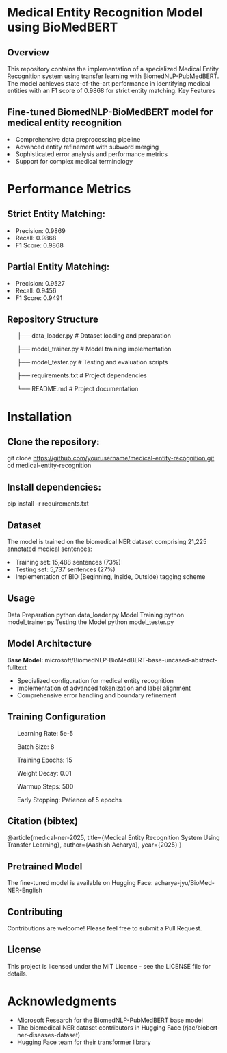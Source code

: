 # Medical Entity Recognition Model using BioMedBERT
## Overview
This repository contains the implementation of a specialized Medical Entity Recognition system using transfer learning with BiomedNLP-PubMedBERT. The model achieves state-of-the-art performance in identifying medical entities with an F1 score of 0.9868 for strict entity matching.
Key Features

## Fine-tuned BiomedNLP-BioMedBERT model for medical entity recognition
<li> Comprehensive data preprocessing pipeline</li>
<li> Advanced entity refinement with subword merging</li>
 <li>Sophisticated error analysis and performance metrics</li>
 <li>Support for complex medical terminology </li>

# Performance Metrics

## Strict Entity Matching:

<li>Precision: 0.9869</li>
<li>Recall: 0.9868</li>
<li>F1 Score: 0.9868</li>

## Partial Entity Matching:

<li>Precision: 0.9527</li>
<li>Recall: 0.9456</li>
<li>F1 Score: 0.9491</li>



## Repository Structure
<ul>├── data_loader.py        # Dataset loading and preparation </ul>
<ul>├── model_trainer.py      # Model training implementation </ul>
<ul>├── model_tester.py       # Testing and evaluation scripts </ul>
<ul>├── requirements.txt      # Project dependencies </ul>
<ul>└── README.md            # Project documentation </ul>

# Installation

## Clone the repository:

git clone https://github.com/yourusername/medical-entity-recognition.git
cd medical-entity-recognition

## Install dependencies:

pip install -r requirements.txt

## Dataset
The model is trained on the biomedical NER dataset comprising 21,225 annotated medical sentences:

<li>Training set: 15,488 sentences (73%)</li>
<li>Testing set: 5,737 sentences (27%)</li>
<li>Implementation of BIO (Beginning, Inside, Outside) tagging scheme</li>

## Usage
Data Preparation
python data_loader.py
Model Training
python model_trainer.py
Testing the Model
python model_tester.py


## Model Architecture

<b>Base Model:</b> microsoft/BiomedNLP-BioMedBERT-base-uncased-abstract-fulltext<br/>
- Specialized configuration for medical entity recognition
- Implementation of advanced tokenization and label alignment
- Comprehensive error handling and boundary refinement

## Training Configuration

<ul>Learning Rate: 5e-5</ul>
<ul>Batch Size: 8</ul>
<ul>Training Epochs: 15</ul>
<ul>Weight Decay: 0.01</ul>
<ul>Warmup Steps: 500</ul>
<ul>Early Stopping: Patience of 5 epochs</ul>

## Citation (bibtex)
@article{medical-ner-2025,
  title={Medical Entity Recognition System Using Transfer Learning},
  author={Aashish Acharya},
  year={2025}
}
## Pretrained Model
The fine-tuned model is available on Hugging Face: acharya-jyu/BioMed-NER-English
## Contributing
Contributions are welcome! Please feel free to submit a Pull Request.
## License
This project is licensed under the MIT License - see the LICENSE file for details.

# Acknowledgments
- Microsoft Research for the BiomedNLP-PubMedBERT base model
- The biomedical NER dataset contributors in Hugging Face (rjac/biobert-ner-diseases-dataset)
- Hugging Face team for their transformer library
